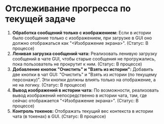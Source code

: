 # Отслеживание прогресса по текущей задаче

1.  **Обработка сообщений только с изображением:** Если в истории было сообщение только с изображением, при загрузке в GUI оно должно отображаться как "<Изображение экрана>". (Статус: В процессе)
2.  **Ленивая загрузка сообщений чата:** Реализовать ленивую загрузку сообщений в чате GUI, чтобы старые сообщения не прогружались, пока пользователь не прокрутит к ним. (Статус: В процессе)
3.  **Добавление кнопок "Очистить" и "Взять из истории":** Добавить две кнопки в чат GUI: "Очистить" и "Взять из истории (по текущему персонажу)". Эти кнопки должны влиять только на отображение, а не на логику. (Статус: В процессе)
4.  **Вывод изображений в истории чата:** По возможности, реализовать вывод изображений непосредственно в истории чата, там, где сейчас отображается "<Изображение экрана>". (Статус: В процессе)
5.  **Контроль токенов:** Отображать текущий вес контекста в истории чата (в токенах) в GUI. (Статус: В процессе)